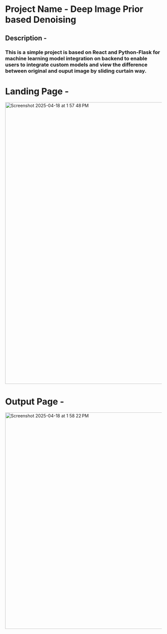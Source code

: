 # Project Name - Deep Image Prior based Denoising

## Description - 
### This is a simple project is based on React and Python-Flask for machine learning model integration on backend to enable users to integrate custom models and view the difference between original and ouput image by sliding curtain way.

# Landing Page - 
<img width="907" alt="Screenshot 2025-04-18 at 1 57 48 PM" src="https://github.com/user-attachments/assets/fd87a9db-cc5c-44bb-8e99-5cfef33a0807" />

# Output Page - 
<img width="697" alt="Screenshot 2025-04-18 at 1 58 22 PM" src="https://github.com/user-attachments/assets/3c7b3774-099f-4d8b-9c2c-2a35cbd6d0a9" />
